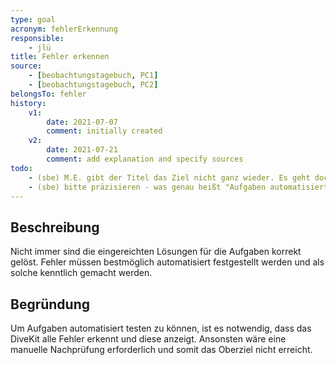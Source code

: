 ```yaml
---
type: goal
acronym: fehlerErkennung
responsible: 
    - jlü
title: Fehler erkennen
source: 
    - [beobachtungstagebuch, PC1]
    - [beobachtungstagebuch, PC2]
belongsTo: fehler
history:
    v1:
        date: 2021-07-07
        comment: initially created
    v2: 
        date: 2021-07-21
        comment: add explanation and specify sources
todo:
    - (sbe) M.E. gibt der Titel das Ziel nicht ganz wieder. Es geht doch um _automatische_ Fehlererkennung, oder?
    - (sbe) bitte präzisieren - was genau heißt "Aufgaben automatisiert testen zu können"? Wer testet, der prüfende WMA oder der Studie, der eine Programmieraufgabe löst?
---
```


## Beschreibung

Nicht immer sind die eingereichten Lösungen für die Aufgaben korrekt gelöst. Fehler müssen bestmöglich automatisiert festgestellt werden und als solche kenntlich gemacht werden.

## Begründung

Um Aufgaben automatisiert testen zu können, ist es notwendig, dass das DiveKit alle Fehler erkennt und diese anzeigt. Ansonsten wäre eine manuelle Nachprüfung erforderlich und somit das Oberziel nicht erreicht.
